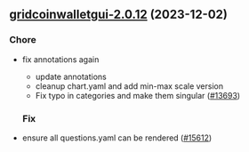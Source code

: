 

## [gridcoinwalletgui-2.0.12](https://github.com/truecharts/charts/compare/gridcoinwalletgui-3.0.0...gridcoinwalletgui-2.0.12) (2023-12-02)

### Chore

- fix annotations again
  - update annotations
  - cleanup chart.yaml and add min-max scale version
  - Fix typo in categories and make them singular ([#13693](https://github.com/truecharts/charts/issues/13693))
  
  ### Fix

- ensure all questions.yaml can be rendered ([#15612](https://github.com/truecharts/charts/issues/15612))
  
  